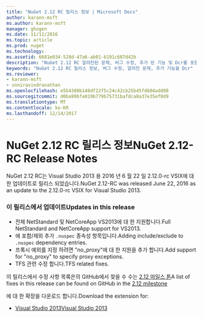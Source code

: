 ```yaml
---
title: "NuGet 2.12 RC 릴리스 정보 | Microsoft Docs"
author: karann-msft
ms.author: karann-msft
manager: ghogen
ms.date: 11/11/2016
ms.topic: article
ms.prod: nuget
ms.technology: 
ms.assetid: 6681e034-528d-47a6-ab01-6191c687d42b
description: "NuGet 2.12 RC 알려진된 문제, 버그 수정, 추가 된 기능 및 Dcr를 포함 하 여에 대 한 릴리스 정보입니다."
keywords: "NuGet 2.12 RC 릴리스 정보, 버그 수정, 알려진 문제, 추가 기능을 Dcr"
ms.reviewer:
- karann-msft
- unniravindranathan
ms.openlocfilehash: e5b4308b148df22f5c24c42cb25b45fd604add08
ms.sourcegitcommit: d0ba99bfe019b779b75731bafdca8a37e35ef0d9
ms.translationtype: MT
ms.contentlocale: ko-KR
ms.lasthandoff: 12/14/2017
---
```

# <a name="nuget-212-rc-release-notes"></a><span data-ttu-id="b6a7e-104">NuGet 2.12 RC 릴리스 정보</span><span class="sxs-lookup"><span data-stu-id="b6a7e-104">NuGet 2.12-RC Release Notes</span></span>

<span data-ttu-id="b6a7e-105">NuGet 2.12 RC는 Visual Studio 2013 용 2016 년 6 월 22 일 2.12.0-rc VSIX에 대 한 업데이트로 릴리스 되었습니다.</span><span class="sxs-lookup"><span data-stu-id="b6a7e-105">NuGet 2.12-RC was released June 22, 2016 as an update to the 2.12.0-rc VSIX for Visual Studio 2013.</span></span>

### <a name="updates-in-this-release"></a><span data-ttu-id="b6a7e-106">이 릴리스에서 업데이트</span><span class="sxs-lookup"><span data-stu-id="b6a7e-106">Updates in this release</span></span>

* <span data-ttu-id="b6a7e-107">전체 NetStandard 및 NetCoreApp VS2013에 대 한 지원합니다.</span><span class="sxs-lookup"><span data-stu-id="b6a7e-107">Full NetStandard  and NetCoreApp support for VS2013.</span></span>
* <span data-ttu-id="b6a7e-108">에 포함/제외 추가 `.nuspec` 종속성 항목입니다.</span><span class="sxs-lookup"><span data-stu-id="b6a7e-108">Adding include/exclude to `.nuspec` dependency entries.</span></span>
* <span data-ttu-id="b6a7e-109">프록시 예외를 지정 하려면 "no_proxy"에 대 한 지원을 추가 합니다.</span><span class="sxs-lookup"><span data-stu-id="b6a7e-109">Add support for "no_proxy" to specify proxy exceptions.</span></span>
* <span data-ttu-id="b6a7e-110">TFS 관련 수정 합니다.</span><span class="sxs-lookup"><span data-stu-id="b6a7e-110">TFS related fixes.</span></span>

<span data-ttu-id="b6a7e-111">이 릴리스에서 수정 사항 목록은의 GitHub에서 찾을 수 수는 [2.12 마일스 톤](https://github.com/NuGet/Home/issues?q=milestone%3A2.12+is%3Aclosed)</span><span class="sxs-lookup"><span data-stu-id="b6a7e-111">A list of fixes in this release can be found on GitHub in the [2.12 milestone](https://github.com/NuGet/Home/issues?q=milestone%3A2.12+is%3Aclosed)</span></span>

<span data-ttu-id="b6a7e-112">에 대 한 확장을 다운로드 합니다.</span><span class="sxs-lookup"><span data-stu-id="b6a7e-112">Download the extension for:</span></span>

* [<span data-ttu-id="b6a7e-113">Visual Studio 2013</span><span class="sxs-lookup"><span data-stu-id="b6a7e-113">Visual Studio 2013</span></span>](https://dist.nuget.org/visualstudio-2013-vsix/v2.12.0-rc/NuGet.Tools.vsix)
